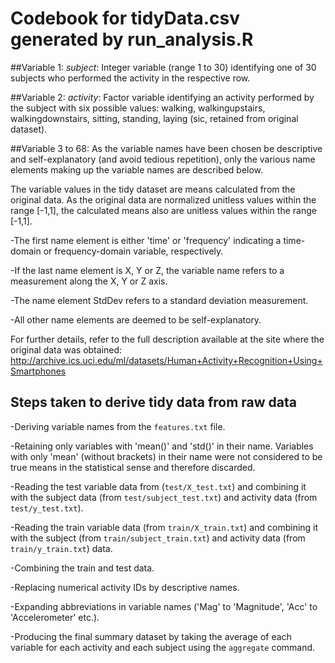 # Codebook for tidyData.csv generated by run_analysis.R

##Variable 1:
*subject*: Integer variable (range 1 to 30) identifying one of 30 subjects who performed
the activity in the respective row.

##Variable 2:
*activity*: Factor variable identifying an activity performed by the subject with six possible values: 
walking, walkingupstairs, walkingdownstairs, sitting, standing, laying (sic, retained from original dataset).

##Variable 3 to 68:
As the variable names have been chosen be descriptive and self-explanatory (and avoid tedious repetition), 
only the various name elements making up the variable names are described below.
 
The variable values in the tidy dataset are means calculated from the original data.
As the original data are normalized unitless values within the range [-1,1], the 
calculated means also are unitless values within the range [-1,1].

-The first name element is either 'time' or 'frequency' indicating a time-domain or frequency-domain variable, 
 respectively.
 
-If the last name element is X, Y or Z, the variable name refers to a measurement along the X, Y or Z axis.

-The name element StdDev refers to a standard deviation measurement.

-All other name elements are deemed to be self-explanatory. 

For further details, refer to the full description available 
at the site where the original data was obtained: http://archive.ics.uci.edu/ml/datasets/Human+Activity+Recognition+Using+Smartphones

## Steps taken to derive tidy data from raw data

-Deriving variable names from the `features.txt` file.

-Retaining only variables with 'mean()' and 'std()' in their name. 
 Variables with only 'mean' (without brackets) in their name were not considered to 
 be true means in the statistical sense and therefore discarded. 

-Reading the test variable data from (`test/X_test.txt`) and combining it with the subject data (from `test/subject_test.txt`) 
 and activity data (from `test/y_test.txt`).  

-Reading the train variable data (from `train/X_train.txt`) and combining it with the subject (from `train/subject_train.txt`) and activity data (from `train/y_train.txt`) data.

-Combining the train and test data.

-Replacing numerical activity IDs by descriptive names. 

-Expanding abbreviations in variable names ('Mag' to 'Magnitude', 'Acc' to 'Accelerometer' etc.).

-Producing the final summary dataset by taking the average of each variable for each activity and each 
 subject using the `aggregate` command.

 